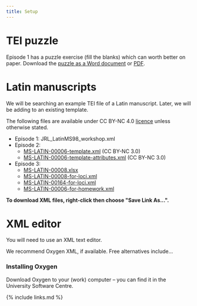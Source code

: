 ```yaml
---
title: Setup
---
```


# TEI puzzle
Episode 1 has a puzzle exercise (fill the blanks) which can worth better on paper. 
Download the [puzzle as a Word document](../files/TEI_Exercise_Puzzle.docx) or [PDF](../files/TEI_Exercise_Puzzle.pdf).


# Latin manuscripts
We will be searching an example TEI file of a Latin manuscript. Later, we will be adding to an existing template.

The following files are available under CC BY-NC 4.0 [licence](../LICENSE.html) unless otherwise stated.

- Episode 1: JRL_LatinMS98_workshop.xml
- Episode 2: 
  - [MS-LATIN-00006-template.xml](../files/MS-LATIN-00006-template.xml) (CC BY-NC 3.0)
  - [MS-LATIN-00006-template-attributes.xml](../files/MS-LATIN-00006-template-attributes.xml) (CC BY-NC 3.0)
- Episode 3: 
  - [MS-LATIN-00008.xlsx](../files/MS-LATIN-00008.xlsx)
  - [MS-LATIN-00008-for-loci.xml](../files/MS-LATIN-00008-for-loci.xml)
  - [MS-LATIN-00164-for-loci.xml](../files/MS-LATIN-00164-for-loci.xml)
  - [MS-LATIN-00006-for-homework.xml](../files/MS-LATIN-00006-for-homework.xml)

**To download XML files, right-click then choose "Save Link As...".**

# XML editor
You will need to use an XML text editor.

We recommend Oxygen XML, if available.
Free alternatives include...

### Installing Oxygen

Download Oxygen to your (work) computer – you can find it in the University Software Centre.

{% include links.md %}
